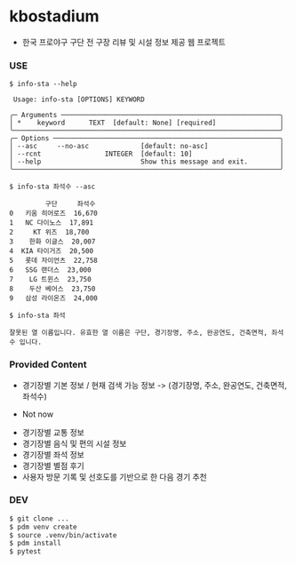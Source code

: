 # kbostadium

* 한국 프로야구 구단 전 구장 리뷰 및 시설 정보 제공 웹 프로젝트


### USE
```
$ info-sta --help

 Usage: info-sta [OPTIONS] KEYWORD

╭─ Arguments ───────────────────────────────────────────────────────╮
│ *    keyword      TEXT  [default: None] [required]                │
╰───────────────────────────────────────────────────────────────────╯
╭─ Options ─────────────────────────────────────────────────────────╮
│ --asc     --no-asc             [default: no-asc]                  │
│ --rcnt                INTEGER  [default: 10]                      │
│ --help                         Show this message and exit.        │
╰───────────────────────────────────────────────────────────────────╯

$ info-sta 좌석수 --asc

         구단     좌석수
0   키움 히어로즈  16,670
1   NC 다이노스  17,891
2     KT 위즈  18,700
3    한화 이글스  20,007
4  KIA 타이거즈  20,500
5   롯데 자이언츠  22,758
6   SSG 랜더스  23,000
7    LG 트윈스  23,750
8    두산 베어스  23,750
9   삼성 라이온즈  24,000

$ info-sta 좌석

잘못된 열 이름입니다. 유효한 열 이름은 구단, 경기장명, 주소, 완공연도, 건축면적, 좌석수 입니다.

```


### Provided Content
* 경기장별 기본 정보 /  현재 검색 가능 정보 -> (경기장명, 주소, 완공연도, 건축면적, 좌석수)

- Not now
* 경기장별 교통 정보
* 경기장별 음식 및 편의 시설 정보
* 경기장별 좌석 정보
* 경기장별 별점 후기
* 사용자 방문 기록 및 선호도를 기반으로 한 다음 경기 추천

### DEV
```bash
$ git clone ...
$ pdm venv create
$ source .venv/bin/activate
$ pdm install
$ pytest
```

